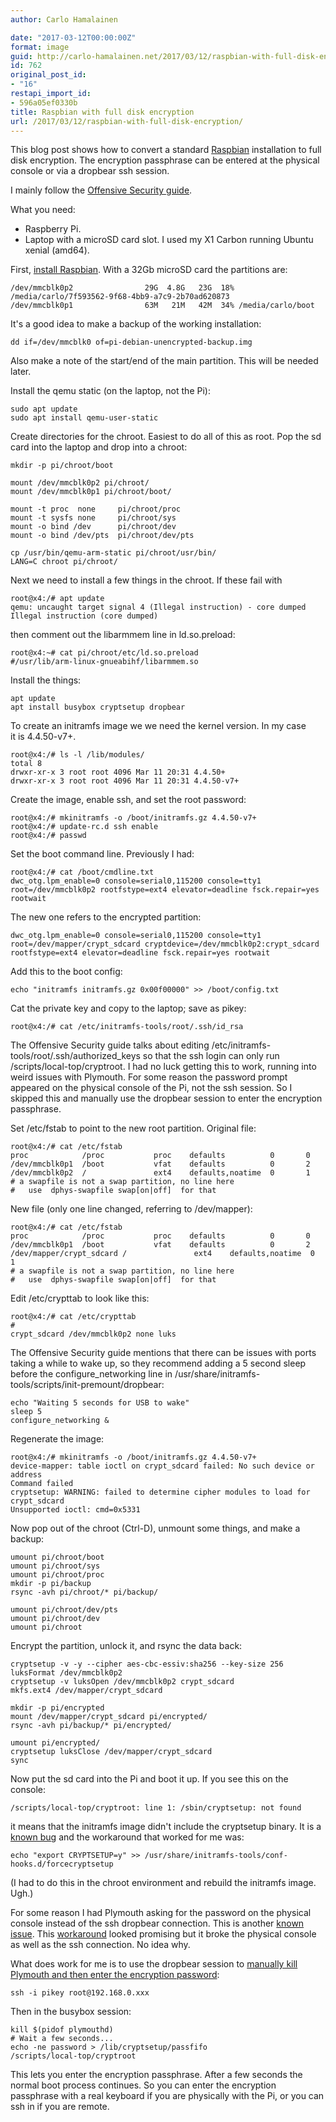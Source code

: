 ```yaml
---
author: Carlo Hamalainen

date: "2017-03-12T00:00:00Z"
format: image
guid: http://carlo-hamalainen.net/2017/03/12/raspbian-with-full-disk-encryption/
id: 762
original_post_id:
- "16"
restapi_import_id:
- 596a05ef0330b
title: Raspbian with full disk encryption
url: /2017/03/12/raspbian-with-full-disk-encryption/
---
```

This blog post shows how to convert a standard [Raspbian](https://www.raspberrypi.org/downloads/raspbian/) installation to full disk encryption. The encryption passphrase can be entered at the physical console or via a dropbear ssh session. 

I mainly follow the [Offensive Security guide](https://www.offensive-security.com/kali-linux/raspberry-pi-luks-disk-encryption/). 

What you need: 

  * Raspberry Pi. 
  * Laptop with a microSD card slot. I used my X1 Carbon running Ubuntu xenial (amd64). 

First, [install Raspbian](https://www.raspberrypi.org/documentation/installation/installing-images/README.md). With a 32Gb microSD card the partitions are: 

```
/dev/mmcblk0p2                29G  4.8G   23G  18% /media/carlo/7f593562-9f68-4bb9-a7c9-2b70ad620873
/dev/mmcblk0p1                63M   21M   42M  34% /media/carlo/boot
```

It's a good idea to make a backup of the working installation: 

```
dd if=/dev/mmcblk0 of=pi-debian-unencrypted-backup.img
```

Also make a note of the start/end of the main partition. This will be needed later. 

Install the qemu static (on the laptop, not the Pi): 

```
sudo apt update
sudo apt install qemu-user-static
```

Create directories for the chroot. Easiest to do all of this as root. Pop the sd card into the laptop and drop into a chroot: 

```
mkdir -p pi/chroot/boot

mount /dev/mmcblk0p2 pi/chroot/
mount /dev/mmcblk0p1 pi/chroot/boot/

mount -t proc  none     pi/chroot/proc
mount -t sysfs none     pi/chroot/sys
mount -o bind /dev      pi/chroot/dev
mount -o bind /dev/pts  pi/chroot/dev/pts

cp /usr/bin/qemu-arm-static pi/chroot/usr/bin/
LANG=C chroot pi/chroot/
```

Next we need to install a few things in the chroot. If these fail with 

```
root@x4:/# apt update
qemu: uncaught target signal 4 (Illegal instruction) - core dumped
Illegal instruction (core dumped)
```

then comment out the libarmmem line in ld.so.preload: 

```
root@x4:~# cat pi/chroot/etc/ld.so.preload
#/usr/lib/arm-linux-gnueabihf/libarmmem.so
```

Install the things: 

```
apt update
apt install busybox cryptsetup dropbear
```

To create an initramfs image we we need the kernel version. In my case  
it is 4.4.50-v7+. 

```
root@x4:/# ls -l /lib/modules/
total 8
drwxr-xr-x 3 root root 4096 Mar 11 20:31 4.4.50+
drwxr-xr-x 3 root root 4096 Mar 11 20:31 4.4.50-v7+
```

Create the image, enable ssh, and set the root password: 

```
root@x4:/# mkinitramfs -o /boot/initramfs.gz 4.4.50-v7+
root@x4:/# update-rc.d ssh enable
root@x4:/# passwd
```

Set the boot command line. Previously I had: 

```
root@x4:/# cat /boot/cmdline.txt
dwc_otg.lpm_enable=0 console=serial0,115200 console=tty1 root=/dev/mmcblk0p2 rootfstype=ext4 elevator=deadline fsck.repair=yes rootwait
```

The new one refers to the encrypted partition: 

```
dwc_otg.lpm_enable=0 console=serial0,115200 console=tty1 root=/dev/mapper/crypt_sdcard cryptdevice=/dev/mmcblk0p2:crypt_sdcard rootfstype=ext4 elevator=deadline fsck.repair=yes rootwait
```

Add this to the boot config: 

```
echo "initramfs initramfs.gz 0x00f00000" >> /boot/config.txt
```

Cat the private key and copy to the laptop; save as pikey: 

```
root@x4:/# cat /etc/initramfs-tools/root/.ssh/id_rsa
```

The Offensive Security guide talks about editing /etc/initramfs-tools/root/.ssh/authorized_keys so that the ssh login can only run /scripts/local-top/cryptroot. I had no luck getting this to work, running into weird issues with Plymouth. For some reason the password prompt appeared on the physical console of the Pi, not the ssh session. So I skipped this and manually use the dropbear session to enter the encryption passphrase. 

Set /etc/fstab to point to the new root partition. Original file: 

```
root@x4:/# cat /etc/fstab
proc            /proc           proc    defaults          0       0
/dev/mmcblk0p1  /boot           vfat    defaults          0       2
/dev/mmcblk0p2  /               ext4    defaults,noatime  0       1
# a swapfile is not a swap partition, no line here
#   use  dphys-swapfile swap[on|off]  for that
```

New file (only one line changed, referring to /dev/mapper): 

```
root@x4:/# cat /etc/fstab
proc            /proc           proc    defaults          0       0
/dev/mmcblk0p1  /boot           vfat    defaults          0       2
/dev/mapper/crypt_sdcard /               ext4    defaults,noatime  0       1
# a swapfile is not a swap partition, no line here
#   use  dphys-swapfile swap[on|off]  for that
```

Edit /etc/crypttab to look like this: 

```
root@x4:/# cat /etc/crypttab
# 				
crypt_sdcard /dev/mmcblk0p2 none luks
```

The Offensive Security guide mentions that there can be issues with ports taking a while to wake up, so they recommend adding a 5 second sleep before the configure_networking line in /usr/share/initramfs-tools/scripts/init-premount/dropbear: 

```
echo "Waiting 5 seconds for USB to wake"
sleep 5
configure_networking &
```

Regenerate the image: 

```
root@x4:/# mkinitramfs -o /boot/initramfs.gz 4.4.50-v7+
device-mapper: table ioctl on crypt_sdcard failed: No such device or address
Command failed
cryptsetup: WARNING: failed to determine cipher modules to load for crypt_sdcard
Unsupported ioctl: cmd=0x5331
```

Now pop out of the chroot (Ctrl-D), unmount some things, and make a backup: 

```
umount pi/chroot/boot
umount pi/chroot/sys
umount pi/chroot/proc
mkdir -p pi/backup
rsync -avh pi/chroot/* pi/backup/

umount pi/chroot/dev/pts
umount pi/chroot/dev
umount pi/chroot
```

Encrypt the partition, unlock it, and rsync the data back: 

```
cryptsetup -v -y --cipher aes-cbc-essiv:sha256 --key-size 256 luksFormat /dev/mmcblk0p2
cryptsetup -v luksOpen /dev/mmcblk0p2 crypt_sdcard
mkfs.ext4 /dev/mapper/crypt_sdcard

mkdir -p pi/encrypted
mount /dev/mapper/crypt_sdcard pi/encrypted/
rsync -avh pi/backup/* pi/encrypted/

umount pi/encrypted/
cryptsetup luksClose /dev/mapper/crypt_sdcard
sync
```

Now put the sd card into the Pi and boot it up. If you see this on the console: 

```
/scripts/local-top/cryptroot: line 1: /sbin/cryptsetup: not found
```

it means that the initramfs image didn't include the cryptsetup binary. It is a [known bug](https://bugs.launchpad.net/ubuntu/+source/cryptsetup/+bug/1256730/comments/4) and the workaround that worked for me was: 

```
echo "export CRYPTSETUP=y" >> /usr/share/initramfs-tools/conf-hooks.d/forcecryptsetup
```

(I had to do this in the chroot environment and rebuild the initramfs image. Ugh.) 

For some reason I had Plymouth asking for the password on the physical console instead of the ssh dropbear connection. This is another [known issue](https://bugs.launchpad.net/ubuntu/+source/cryptsetup/+bug/595648). This [workaround](https://bugs.launchpad.net/ubuntu/+source/cryptsetup/+bug/595648/comments/5) looked promising but it broke the physical console as well as the ssh connection. No idea why. 

What does work for me is to use the dropbear session to [manually kill Plymouth and then enter the encryption password](https://bugs.launchpad.net/ubuntu/+source/cryptsetup/+bug/595648/comments/19):

```
ssh -i pikey root@192.168.0.xxx
```

Then in the busybox session: 

```
kill $(pidof plymouthd)
# Wait a few seconds...
echo -ne password > /lib/cryptsetup/passfifo
/scripts/local-top/cryptroot
```

This lets you enter the encryption passphrase. After a few seconds the normal boot process continues. So you can enter the encryption passphrase with a real keyboard if you are physically with the Pi, or you can ssh in if you are remote.
